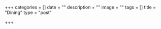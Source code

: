 +++
categories = []
date = ""
description = ""
image = ""
tags = []
title = "Dining"
type = "post"

+++
